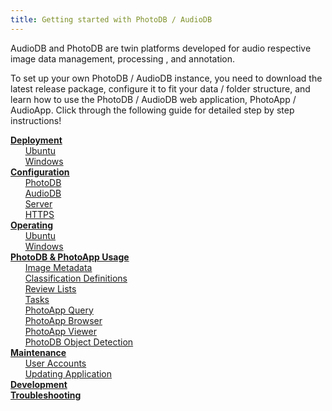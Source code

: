 ```yaml
---
title: Getting started with PhotoDB / AudioDB
---
```


AudioDB and PhotoDB are twin platforms developed for audio respective image data management, processing , and annotation. 

To set up your own PhotoDB / AudioDB instance, you need to download the latest release package, configure it to fit your data / folder structure, and learn how to use the PhotoDB / AudioDB web application, PhotoApp / AudioApp. Click through the following guide for detailed step by step instructions!

[**Deployment**](deployment.md)  
&nbsp;&nbsp;&nbsp;&nbsp;&nbsp;&nbsp;[Ubuntu](/photodb/deployment/deployment_ubuntu.html)  
&nbsp;&nbsp;&nbsp;&nbsp;&nbsp;&nbsp;[Windows](/photodb/deployment/deployment_windows.html)  
[**Configuration**](configuration.md)  
&nbsp;&nbsp;&nbsp;&nbsp;&nbsp;&nbsp;[PhotoDB](/photodb/configuration/PhotoDB.html)  
&nbsp;&nbsp;&nbsp;&nbsp;&nbsp;&nbsp;[AudioDB](/photodb/configuration/AUdioDB.html)  
&nbsp;&nbsp;&nbsp;&nbsp;&nbsp;&nbsp;[Server](/photodb/configuration/server.html)  
&nbsp;&nbsp;&nbsp;&nbsp;&nbsp;&nbsp;[HTTPS](/photodb/configuration/https.html)  
[**Operating**](operating.md)  
&nbsp;&nbsp;&nbsp;&nbsp;&nbsp;&nbsp;[Ubuntu](/photodb/operating/operating_ubuntu.html)  
&nbsp;&nbsp;&nbsp;&nbsp;&nbsp;&nbsp;[Windows](/photodb/operating/operating_windows.html)  
[**PhotoDB & PhotoApp Usage**](usage.md)  
&nbsp;&nbsp;&nbsp;&nbsp;&nbsp;&nbsp;[Image Metadata](/photodb/usage/metadata.html)  
&nbsp;&nbsp;&nbsp;&nbsp;&nbsp;&nbsp;[Classification Definitions](/photodb/usage/classification_definition.html)  
&nbsp;&nbsp;&nbsp;&nbsp;&nbsp;&nbsp;[Review Lists](/photodb/usage/review_lists.html)  
&nbsp;&nbsp;&nbsp;&nbsp;&nbsp;&nbsp;[Tasks](/photodb/usage/tasks.html)  
&nbsp;&nbsp;&nbsp;&nbsp;&nbsp;&nbsp;[PhotoApp Query](/photodb/usage/photoapp_query.html)  
&nbsp;&nbsp;&nbsp;&nbsp;&nbsp;&nbsp;[PhotoApp Browser](/photodb/usage/photoapp_browser.html)  
&nbsp;&nbsp;&nbsp;&nbsp;&nbsp;&nbsp;[PhotoApp Viewer](/photodb/usage/photoapp_viewer.html)  
&nbsp;&nbsp;&nbsp;&nbsp;&nbsp;&nbsp;[PhotoDB Object Detection](/photodb/usage/yolo_detection.html)  
[**Maintenance**](maintenance.md)  
&nbsp;&nbsp;&nbsp;&nbsp;&nbsp;&nbsp;[User Accounts](/photodb/maintenance/user_accounts.html)  
&nbsp;&nbsp;&nbsp;&nbsp;&nbsp;&nbsp;[Updating Application](/photodb/maintenance/updating_application.html)  
[**Development**](development.md)  
[**Troubleshooting**](troubleshooting.md)
